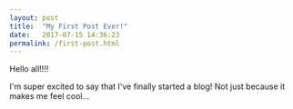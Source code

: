 ```yaml
---
layout: post
title:  "My First Post Ever!"
date:   2017-07-15 14:36:23
permalink: /first-post.html
---
```


Hello all!!!!

I'm super excited to say that I've finally started a blog! Not just because it makes me feel cool... 





